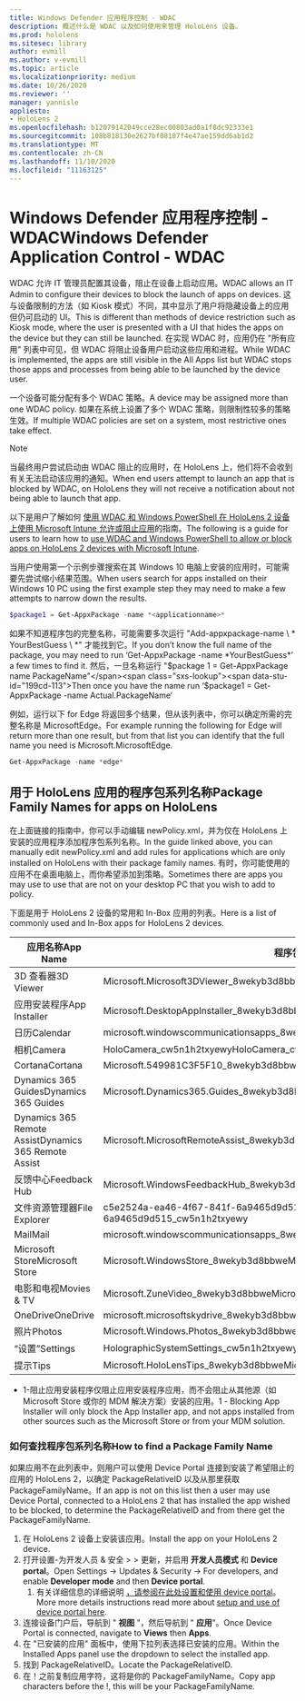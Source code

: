 ```yaml
---
title: Windows Defender 应用程序控制 - WDAC
description: 概述什么是 WDAC 以及如何使用来管理 HoloLens 设备。
ms.prod: hololens
ms.sitesec: library
author: evmill
ms.author: v-evmill
ms.topic: article
ms.localizationpriority: medium
ms.date: 10/26/2020
ms.reviewer: ''
manager: yannisle
appliesto:
- HoloLens 2
ms.openlocfilehash: b12079142049cce28ec00803ad0a1f8dc92333e1
ms.sourcegitcommit: 108b818130e2627bf08107f4e47ae159dd6ab1d2
ms.translationtype: MT
ms.contentlocale: zh-CN
ms.lasthandoff: 11/10/2020
ms.locfileid: "11163125"
---
```

# <span data-ttu-id="199cd-103">Windows Defender 应用程序控制 - WDAC</span><span class="sxs-lookup"><span data-stu-id="199cd-103">Windows Defender Application Control - WDAC</span></span>

<span data-ttu-id="199cd-104">WDAC 允许 IT 管理员配置其设备，阻止在设备上启动应用。</span><span class="sxs-lookup"><span data-stu-id="199cd-104">WDAC allows an IT Admin to configure their devices to block the launch of apps on devices.</span></span> <span data-ttu-id="199cd-105">这与设备限制的方法（如 Kiosk 模式）不同，其中显示了用户将隐藏设备上的应用但仍可启动的 UI。</span><span class="sxs-lookup"><span data-stu-id="199cd-105">This is different than methods of device restriction such as Kiosk mode, where  the user is presented with a UI that hides the apps on the device but they can still be launched.</span></span> <span data-ttu-id="199cd-106">在实现 WDAC 时，应用仍在 "所有应用" 列表中可见，但 WDAC 将阻止设备用户启动这些应用和进程。</span><span class="sxs-lookup"><span data-stu-id="199cd-106">While WDAC is implemented, the apps are still visible in the All Apps list but WDAC stops those apps and processes from being able to be launched by the device user.</span></span>

<span data-ttu-id="199cd-107">一个设备可能分配有多个 WDAC 策略。</span><span class="sxs-lookup"><span data-stu-id="199cd-107">A device may be assigned more than one WDAC policy.</span></span> <span data-ttu-id="199cd-108">如果在系统上设置了多个 WDAC 策略，则限制性较多的策略生效。</span><span class="sxs-lookup"><span data-stu-id="199cd-108">If multiple WDAC policies are set on a system, most restrictive ones take effect.</span></span> 

> [!NOTE]
> <span data-ttu-id="199cd-109">当最终用户尝试启动由 WDAC 阻止的应用时，在 HoloLens 上，他们将不会收到有关无法启动该应用的通知。</span><span class="sxs-lookup"><span data-stu-id="199cd-109">When end users attempt to launch an app that is blocked by WDAC, on HoloLens they will not receive a notification about not being able to launch that app.</span></span>

<span data-ttu-id="199cd-110">以下是用户了解如何 [使用 WDAC 和 Windows PowerShell 在 HoloLens 2 设备上使用 Microsoft Intune 允许或阻止应用](https://docs.microsoft.com/mem/intune/configuration/custom-profile-hololens)的指南。</span><span class="sxs-lookup"><span data-stu-id="199cd-110">The following is a guide for users to learn how to [use WDAC and Windows PowerShell to allow or block apps on HoloLens 2 devices with Microsoft Intune](https://docs.microsoft.com/mem/intune/configuration/custom-profile-hololens).</span></span>

<span data-ttu-id="199cd-111">当用户使用第一个示例步骤搜索在其 Windows 10 电脑上安装的应用时，可能需要先尝试缩小结果范围。</span><span class="sxs-lookup"><span data-stu-id="199cd-111">When users search for apps installed on their Windows 10 PC using the first example step they may need to make a few attempts to narrow down the results.</span></span>

```powershell
$package1 = Get-AppxPackage -name *<applicationname>*
``` 

<span data-ttu-id="199cd-112">如果不知道程序包的完整名称，可能需要多次运行 "Add-appxpackage-name \ \* YourBestGuess \ \*" 才能找到它。</span><span class="sxs-lookup"><span data-stu-id="199cd-112">If you don’t know the full name of the package, you may need to run ‘Get-AppxPackage -name \*YourBestGuess\*’ a few times to find it.</span></span> <span data-ttu-id="199cd-113">然后，一旦名称运行 "$package 1 = Get-AppxPackage name PackageName"</span><span class="sxs-lookup"><span data-stu-id="199cd-113">Then once you have the name run ‘$package1 = Get-AppxPackage -name Actual.PackageName‘</span></span>

<span data-ttu-id="199cd-114">例如，运行以下 for Edge 将返回多个结果，但从该列表中，你可以确定所需的完整名称是 MicrosoftEdge。</span><span class="sxs-lookup"><span data-stu-id="199cd-114">For example running the following for Edge will return more than one result, but from that list you can identify that the full name you need is Microsoft.MicrosoftEdge.</span></span> 

```powershell
Get-AppxPackage -name *edge*
``` 

## <span data-ttu-id="199cd-115">用于 HoloLens 应用的程序包系列名称</span><span class="sxs-lookup"><span data-stu-id="199cd-115">Package Family Names for apps on HoloLens</span></span>

<span data-ttu-id="199cd-116">在上面链接的指南中，你可以手动编辑 newPolicy.xml，并为仅在 HoloLens 上安装的应用程序添加程序包系列名称。</span><span class="sxs-lookup"><span data-stu-id="199cd-116">In the guide linked above, you can manually edit newPolicy.xml and add rules for applications which are only installed on HoloLens with their package family names.</span></span> <span data-ttu-id="199cd-117">有时，你可能使用的应用不在桌面电脑上，而你希望添加到策略。</span><span class="sxs-lookup"><span data-stu-id="199cd-117">Sometimes there are apps you may use to use that are not on your desktop PC that you wish to add to policy.</span></span> 

<span data-ttu-id="199cd-118">下面是用于 HoloLens 2 设备的常用和 In-Box 应用的列表。</span><span class="sxs-lookup"><span data-stu-id="199cd-118">Here is a list of commonly used and In-Box apps for HoloLens 2 devices.</span></span>

| <span data-ttu-id="199cd-119">应用名称</span><span class="sxs-lookup"><span data-stu-id="199cd-119">App Name</span></span>                   | <span data-ttu-id="199cd-120">程序包系列名称</span><span class="sxs-lookup"><span data-stu-id="199cd-120">Package Family Name</span></span>                                |
|----------------------------|----------------------------------------------------|
| <span data-ttu-id="199cd-121">3D 查看器</span><span class="sxs-lookup"><span data-stu-id="199cd-121">3D Viewer</span></span>                  | <span data-ttu-id="199cd-122">Microsoft.Microsoft3DViewer_8wekyb3d8bbwe</span><span class="sxs-lookup"><span data-stu-id="199cd-122">Microsoft.Microsoft3DViewer_8wekyb3d8bbwe</span></span>          |
| <span data-ttu-id="199cd-123">应用安装程序</span><span class="sxs-lookup"><span data-stu-id="199cd-123">App Installer</span></span>              | <span data-ttu-id="199cd-124">Microsoft.DesktopAppInstaller_8wekyb3d8bbwe <sup> 1</span><span class="sxs-lookup"><span data-stu-id="199cd-124">Microsoft.DesktopAppInstaller_8wekyb3d8bbwe <sup>1</span></span></sup>         |
| <span data-ttu-id="199cd-125">日历</span><span class="sxs-lookup"><span data-stu-id="199cd-125">Calendar</span></span>                   | <span data-ttu-id="199cd-126">microsoft.windowscommunicationsapps_8wekyb3d8bbwe</span><span class="sxs-lookup"><span data-stu-id="199cd-126">microsoft.windowscommunicationsapps_8wekyb3d8bbwe</span></span>  |
| <span data-ttu-id="199cd-127">相机</span><span class="sxs-lookup"><span data-stu-id="199cd-127">Camera</span></span>                     | <span data-ttu-id="199cd-128">HoloCamera_cw5n1h2txyewy</span><span class="sxs-lookup"><span data-stu-id="199cd-128">HoloCamera_cw5n1h2txyewy</span></span>                           |
| <span data-ttu-id="199cd-129">Cortana</span><span class="sxs-lookup"><span data-stu-id="199cd-129">Cortana</span></span>                    | <span data-ttu-id="199cd-130">Microsoft.549981C3F5F10_8wekyb3d8bbwe</span><span class="sxs-lookup"><span data-stu-id="199cd-130">Microsoft.549981C3F5F10_8wekyb3d8bbwe</span></span>              |
| <span data-ttu-id="199cd-131">Dynamics 365 Guides</span><span class="sxs-lookup"><span data-stu-id="199cd-131">Dynamics 365 Guides</span></span>        | <span data-ttu-id="199cd-132">Microsoft.Dynamics365.Guides_8wekyb3d8bbwe</span><span class="sxs-lookup"><span data-stu-id="199cd-132">Microsoft.Dynamics365.Guides_8wekyb3d8bbwe</span></span>         |
| <span data-ttu-id="199cd-133">Dynamics 365 Remote Assist</span><span class="sxs-lookup"><span data-stu-id="199cd-133">Dynamics 365 Remote Assist</span></span> | <span data-ttu-id="199cd-134">Microsoft.MicrosoftRemoteAssist_8wekyb3d8bbwe</span><span class="sxs-lookup"><span data-stu-id="199cd-134">Microsoft.MicrosoftRemoteAssist_8wekyb3d8bbwe</span></span>      |
| <span data-ttu-id="199cd-135">反馈中心</span><span class="sxs-lookup"><span data-stu-id="199cd-135">Feedback Hub</span></span>               | <span data-ttu-id="199cd-136">Microsoft.WindowsFeedbackHub_8wekyb3d8bbwe</span><span class="sxs-lookup"><span data-stu-id="199cd-136">Microsoft.WindowsFeedbackHub_8wekyb3d8bbwe</span></span>         |
| <span data-ttu-id="199cd-137">文件资源管理器</span><span class="sxs-lookup"><span data-stu-id="199cd-137">File Explorer</span></span>              | <span data-ttu-id="199cd-138">c5e2524a-ea46-4f67-841f-6a9465d9d515_cw5n1h2txyewy</span><span class="sxs-lookup"><span data-stu-id="199cd-138">c5e2524a-ea46-4f67-841f-6a9465d9d515_cw5n1h2txyewy</span></span> |
| <span data-ttu-id="199cd-139">Mail</span><span class="sxs-lookup"><span data-stu-id="199cd-139">Mail</span></span>                       | <span data-ttu-id="199cd-140">microsoft.windowscommunicationsapps_8wekyb3d8bbwe</span><span class="sxs-lookup"><span data-stu-id="199cd-140">microsoft.windowscommunicationsapps_8wekyb3d8bbwe</span></span>  |
| <span data-ttu-id="199cd-141">Microsoft Store</span><span class="sxs-lookup"><span data-stu-id="199cd-141">Microsoft Store</span></span>            | <span data-ttu-id="199cd-142">Microsoft.WindowsStore_8wekyb3d8bbwe</span><span class="sxs-lookup"><span data-stu-id="199cd-142">Microsoft.WindowsStore_8wekyb3d8bbwe</span></span>               |
| <span data-ttu-id="199cd-143">电影和电视</span><span class="sxs-lookup"><span data-stu-id="199cd-143">Movies & TV</span></span>                | <span data-ttu-id="199cd-144">Microsoft.ZuneVideo_8wekyb3d8bbwe</span><span class="sxs-lookup"><span data-stu-id="199cd-144">Microsoft.ZuneVideo_8wekyb3d8bbwe</span></span>                  |
| <span data-ttu-id="199cd-145">OneDrive</span><span class="sxs-lookup"><span data-stu-id="199cd-145">OneDrive</span></span>                   | <span data-ttu-id="199cd-146">microsoft.microsoftskydrive_8wekyb3d8bbwe</span><span class="sxs-lookup"><span data-stu-id="199cd-146">microsoft.microsoftskydrive_8wekyb3d8bbwe</span></span>          |
| <span data-ttu-id="199cd-147">照片</span><span class="sxs-lookup"><span data-stu-id="199cd-147">Photos</span></span>                     | <span data-ttu-id="199cd-148">Microsoft.Windows.Photos_8wekyb3d8bbwe</span><span class="sxs-lookup"><span data-stu-id="199cd-148">Microsoft.Windows.Photos_8wekyb3d8bbwe</span></span>             |
| <span data-ttu-id="199cd-149">“设置”</span><span class="sxs-lookup"><span data-stu-id="199cd-149">Settings</span></span>                   | <span data-ttu-id="199cd-150">HolographicSystemSettings_cw5n1h2txyewy</span><span class="sxs-lookup"><span data-stu-id="199cd-150">HolographicSystemSettings_cw5n1h2txyewy</span></span>            |
| <span data-ttu-id="199cd-151">提示</span><span class="sxs-lookup"><span data-stu-id="199cd-151">Tips</span></span>                       | <span data-ttu-id="199cd-152">Microsoft.HoloLensTips_8wekyb3d8bbwe</span><span class="sxs-lookup"><span data-stu-id="199cd-152">Microsoft.HoloLensTips_8wekyb3d8bbwe</span></span>               |

- <span data-ttu-id="199cd-153">1-阻止应用安装程序仅阻止应用安装程序应用，而不会阻止从其他源（如 Microsoft Store 或你的 MDM 解决方案）安装的应用。</span><span class="sxs-lookup"><span data-stu-id="199cd-153">1 - Blocking App Installer will only block the App Installer app, and not apps installed from other sources such as the Microsoft Store or from your MDM solution.</span></span>

### <span data-ttu-id="199cd-154">如何查找程序包系列名称</span><span class="sxs-lookup"><span data-stu-id="199cd-154">How to find a Package Family Name</span></span>

<span data-ttu-id="199cd-155">如果应用不在此列表中，则用户可以使用 Device Portal 连接到安装了希望阻止的应用的 HoloLens 2，以确定 PackageRelativeID 以及从那里获取 PackageFamilyName。</span><span class="sxs-lookup"><span data-stu-id="199cd-155">If an app is not on this list then a user may use Device Portal, connected to a HoloLens 2 that has installed the app wished to be blocked, to determine the PackageRelativeID and from there get the PackageFamilyName.</span></span>

1. <span data-ttu-id="199cd-156">在 HoloLens 2 设备上安装该应用。</span><span class="sxs-lookup"><span data-stu-id="199cd-156">Install the app on your HoloLens 2 device.</span></span> 
1. <span data-ttu-id="199cd-157">打开设置-为开发人员 & 安全 > > 更新，并启用 **开发人员模式** 和 **Device portal**。</span><span class="sxs-lookup"><span data-stu-id="199cd-157">Open Settings -> Updates & Security -> For developers, and enable **Developer mode** and then **Device portal**.</span></span> 
    1. <span data-ttu-id="199cd-158">有关详细信息的详细说明 [，请参阅在此处设置和使用 device portal](https://docs.microsoft.com/windows/mixed-reality/develop/platform-capabilities-and-apis/using-the-windows-device-portal)。</span><span class="sxs-lookup"><span data-stu-id="199cd-158">More more details instructions read more about [setup and use of device portal here](https://docs.microsoft.com/windows/mixed-reality/develop/platform-capabilities-and-apis/using-the-windows-device-portal).</span></span>
1. <span data-ttu-id="199cd-159">连接设备门户后，导航到 " **视图** "，然后导航到 " **应用**"。</span><span class="sxs-lookup"><span data-stu-id="199cd-159">Once Device Portal is connected, navigate to **Views** then **Apps**.</span></span> 
1. <span data-ttu-id="199cd-160">在 "已安装的应用" 面板中，使用下拉列表选择已安装的应用。</span><span class="sxs-lookup"><span data-stu-id="199cd-160">Within the Installed Apps panel use the dropdown to select the installed app.</span></span> 
1. <span data-ttu-id="199cd-161">找到 PackageRelativeID。</span><span class="sxs-lookup"><span data-stu-id="199cd-161">Locate the PackageRelativeID.</span></span> 
1. <span data-ttu-id="199cd-162">在！之前复制应用字符，这将是你的 PackageFamilyName。</span><span class="sxs-lookup"><span data-stu-id="199cd-162">Copy app characters before the !, this will be your PackageFamilyName.</span></span>


